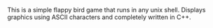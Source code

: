 This is a simple flappy bird game that runs in any unix shell. Displays graphics using ASCII characters and completely written in C++.
